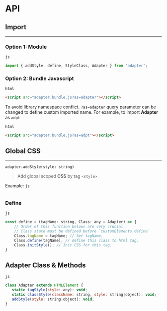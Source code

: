 # API

## Import
---
### Option 1: Module

<code class="tag">js</code>
```js
import { addStyle, define, StyleClass, Adapter } from 'adapter';
```

### Option 2: Bundle Javascript

<code class="tag">html</code>
```html
<script src="adapter.bundle.js?as=adapter"></script>
```
To avoid library namespace conflict. `?as=adapter` query parameter can be changed
to define custom imported name. For example, to import **Adapter** as `adpt`

<code class="tag">html</code>
```html
<script src="adapter.bundle.js?as=adpt"></script>
```

## Global CSS
---

<code class="tag">adapter.addStyle(style: string)</code>
> Add global scoped **CSS** by tag `<style>`

Example:
<code class="tag">js</code>
```js

```


### Define

<code class="tag">js</code>
```js
const define = (tagName: string, Class: any = Adapter) => {
    // Order of this function belows are very crucial.
    // Class state must be defined before `customElements.define`
    Class.tagName = tagName; // Set tagName.
    Class.define(tagName); // define this class to html tag.
    Class.initStyle(); // Init CSS for this tag.
}
```

## Adapter Class & Methods

<code class="tag">js</code>
```js
class Adapter extends HTMLElement {
   static tagStyle(style: any): void;
   static classStyle(className: string, style: string|object): void;
   addStyle(style: string|object): void;
}
```